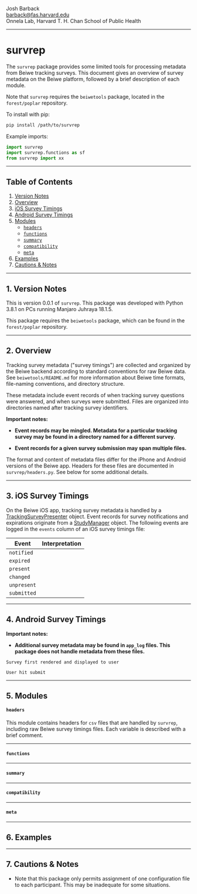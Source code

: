 Josh Barback  
barback@fas.harvard.edu  
Onnela Lab, Harvard T. H. Chan School of Public Health

___
survrep
===

The `survrep` package provides some limited tools for processing metadata from Beiwe tracking surveys.  This document gives an overview of survey metadata on the Beiwe platform, followed by a brief description of each module.

Note that `survrep` requires the `beiwetools` package, located in the `forest/poplar` repository.  

To install with pip:

```bash
pip install /path/to/survrep
```

Example imports:

```python
import survrep
import survrep.functions as sf
from survrep import xx
```

___
## Table of Contents
1.  [Version Notes](#version)  
2.  [Overview](#overview)  
3.  [iOS Survey Timings](#ios)
4.  [Android Survey Timings](#android)
5.  [Modules](#modules)
    * [`headers`](#headers)      
	* [`functions`](#functions)  
	* [`summary`](#summary)  
	* [`compatibility`](#compatibility)  	
	* [`meta`](#meta)  	
6.  [Examples](#examples)  
7.  [Cautions & Notes](#cautions)  


___
## 1. Version Notes <a name="version"/>  

This is version 0.0.1 of `survrep`.  This package was developed with Python 3.8.1 on PCs running Manjaro Juhraya 18.1.5.

This package requires the `beiwetools` package, which can be found in the `forest/poplar` repository.

___
## 2. Overview <a name="version"/>

Tracking survey metadata ("survey timings") are collected and organized by the Beiwe backend according to standard conventions for raw Beiwe data.  See `beiwetools/README.md` for more information about Beiwe time formats, file-naming conventions, and directory structure.

These metadata include event records of when tracking survey questions were answered, and when surveys were submitted.  Files are organized into directories named after tracking survey identifiers.  

**Important notes:**

* **Event records may be mingled.  Metadata for a particular tracking survey may be found in a directory named for a different survey.**

* **Event records for a given survey submission may span multiple files.**


The format and content of metadata files differ for the iPhone and Android versions of the Beiwe app.  Headers for these files are documented in `survrep/headers.py`.  See below for some additional details.

___
## 3. iOS Survey Timings <a name="ios"/>

On the Beiwe iOS app, tracking survey metadata is handled by a [TrackingSurveyPresenter]() object.  Event records for survey notifications and expirations originate from a [StudyManager]() object.  The following events are logged in the `events` column of an iOS survey timings file:

| **Event** | **Interpretation** |
|-----------|-----------|
| `notified` | |
| `expired` | |
| `present` | |
| `changed` | |
| `unpresent` | |
| `submitted` | |









___
## 4. Android Survey Timings <a name="android"/>

**Important notes:**

* **Additional survey metadata may be found in `app_log` files.  This package does not handle metadata from these files.**

`Survey first rendered and displayed to user`

`User hit submit`


___
## 5. Modules <a name="modules"/>

#### `headers` <a name="headers"/>
This module contains headers for `csv` files that are handled by `survrep`, including raw Beiwe survey timings files.  Each variable is described with a brief comment.


___
#### `functions` <a name="functions"/>

___
#### `summary` <a name="summary"/>


___
#### `compatibility` <a name="compatibility"/>

___
#### `meta` <a name="meta"/>

___
## 6. Examples <a name="examples"/>

___
## 7. Cautions & Notes <a name="cautions"/>

* Note that this package only permits assignment of one configuration file to each participant.  This may be inadequate for some situations.

